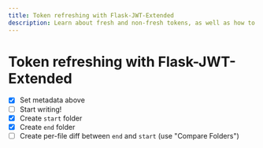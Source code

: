 ```yaml
---
title: Token refreshing with Flask-JWT-Extended
description: Learn about fresh and non-fresh tokens, as well as how to use a refresh token to generate a new, non-fresh access token.
---
```


# Token refreshing with Flask-JWT-Extended

- [x] Set metadata above
- [ ] Start writing!
- [x] Create `start` folder
- [x] Create `end` folder
- [ ] Create per-file diff between `end` and `start` (use "Compare Folders")